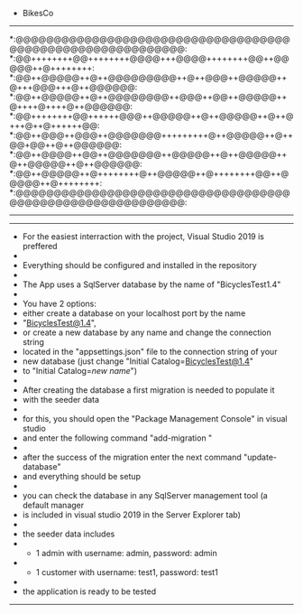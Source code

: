 + BikesCo

*********************************************************************************
*:@@@@@@@@@@@@@@@@@@@@@@@@@@@@@@@@@@@@@@@@@@@@@@@@@@@@@@@@@@@:
*:@@++++++++@@++++++++@@@@+++@@@@++++++++@@++@@@@@++@++++++++:
*:@@++@@@@@++@++@@@@@@@@@++@++@@@++@@@@@++@+++@@@+++@++@@@@@@:
*:@@++@@@@@++@++@@@@@@@@++@@@++@@++@@@@@++@++++@++++@++@@@@@@:
*:@@++++++++@@++++++@@@++@@@@@++@++@@@@@++@++@+++@++@++++++@@:
*:@@++@@@++@@@++@@@@@@@+++++++++@++@@@@@++@++@@+@@++@++@@@@@@:
*:@@++@@@@++@@++@@@@@@@++@@@@@++@++@@@@@++@++@@@@@++@++@@@@@@:
*:@@++@@@@@++@++++++++@++@@@@@++@++++++++@@++@@@@@++@++++++++:
*:@@@@@@@@@@@@@@@@@@@@@@@@@@@@@@@@@@@@@@@@@@@@@@@@@@@@@@@@@@@:
*********************************************************************************

*********************************************************************************
*  For the easiest interraction with the project, Visual Studio 2019 is preffered
*
*  Everything should be configured and installed in the repository
*
*  The App uses a SqlServer database by the name of "BicyclesTest1.4"
*
*  You have 2 options:
*  either create a database on your localhost port by the name 
*  "BicyclesTest@1.4", 
*  or create a new database by any name and change the connection string 
*  located in the "appsettings.json" file to the connection string of your 
*  new database (just change "Initial Catalog=BicyclesTest@1.4" 
*  to "Initial Catalog=*new name*")
*
*  After creating the database a first migration is needed to populate it
*  with the seeder data
*
*  for this, you should open the "Package Management Console" in visual studio
*  and enter the following command "add-migration <migration name ex: first>"
*  
*  after the success of the migration enter the next command "update-database"
*  and everything should be setup
*
*  you can check the database in any SqlServer management tool (a default manager
*  is included in visual studio 2019 in the Server Explorer tab)
*
*  the seeder data includes 
*  - 1 admin with username: admin, password: admin
*  - 1 customer with username: test1, password: test1
*
*  the application is ready to be tested
***********************************************************************************